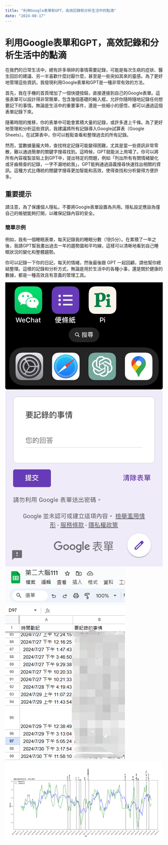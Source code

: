 ```yaml
---
title: "利用Google表單和GPT，高效記錄和分析生活中的點滴"
date: "2024-08-17"
---
```

# 利用Google表單和GPT，高效記錄和分析生活中的點滴

在我們的日常生活中，總有許多瑣碎的事情需要記錄，可能是每次生病的症狀、醫生回診的建議、另一半喜歡什麼討厭什麼，甚至是一些突如其來的靈感。為了更好地管理這些資訊，我發現利用Google表單和GPT是一種非常有效的方法。

首先，我在手機的首頁增加了一個快捷按鈕，直接連接到自己的Google表單。這張表單可以設計得非常簡單，包含幾個基礎的輸入框，允許你隨時隨地記錄任何想要記下的事情。無論是生活中的重要事件，還是一些細小的感悟，都可以通過這個表單記錄下來。

隨著時間的推移，你的表單中可能會累積大量的記錄，或許多達上千條。為了更好地管理和分析這些資訊，我建議將所有記錄導入Google試算表（Google Sheets）。在試算表中，你可以輕鬆查看和整理過去的所有記錄。

然而，當數據量龐大時，查找特定記錄可能變得困難，尤其是當一些資訊非常零散，難以通過簡單的關鍵字搜尋找到。這時候，GPT就能派上用場了。你可以將所有內容複製並貼上到GPT中，提出特定的問題，例如「列出所有有關情緒變化或牙齒檢查的記錄，一字不漏地給我」，GPT能夠通過語義搜尋快速找出相關的資訊。這種方式比傳統的關鍵字搜尋更加智能和高效，使得查找和分析變得方便許多。

## 重要提示

請注意，為了保護個人隱私，不要將Google表單設置為共用。隱私設定應設為僅自己的帳號能夠打開，以確保記錄內容的安全。

### 簡單示例

例如，我有一個睡眠表單，每天記錄我的睡眠分數（1到5分）。在累積了一年之後，我請GPT幫我畫出過去一年的趨勢圖和平均線，這樣可以清晰地看到自己睡眠狀況的變化和整體趨勢。

你可以記錄一下你的日記，每天的情緒，然後最後跟 GPT 一起回顧，請他幫你總結整理。這樣的記錄和分析方式，無論是用於生活中的各種小事，還是關於健康的數據，都是一種高效且有意義的管理工具。

![利用Google表單和GPT1](../images/posts/利用Google表單和GPT，高效記錄和分析生活中的點滴1.png)
![利用Google表單和GPT2](../images/posts/利用Google表單和GPT，高效記錄和分析生活中的點滴2.png)
![利用Google表單和GPT3](../images/posts/利用Google表單和GPT，高效記錄和分析生活中的點滴3.png)
![利用Google表單和GPT4](../images/posts/利用Google表單和GPT，高效記錄和分析生活中的點滴4.png)
